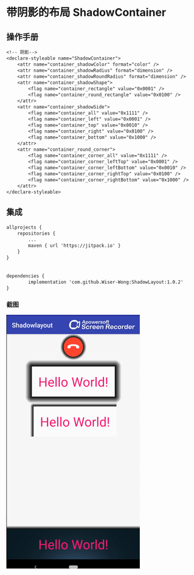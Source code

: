 # 带阴影的布局 ShadowContainer
## 操作手册
    <!-- 阴影-->
    <declare-styleable name="ShadowContainer">
        <attr name="container_shadowColor" format="color" />
        <attr name="container_shadowRadius" format="dimension" />
        <attr name="container_shadowRoundRadius" format="dimension" />
        <attr name="container_shadowShape">
            <flag name="container_rectangle" value="0x0001" />
            <flag name="container_round_rectangle" value="0x0100" />
        </attr>
        <attr name="container_shadowSide">
            <flag name="container_all" value="0x1111" />
            <flag name="container_left" value="0x0001" />
            <flag name="container_top" value="0x0010" />
            <flag name="container_right" value="0x0100" />
            <flag name="container_bottom" value="0x1000" />
        </attr>
        <attr name="container_round_corner">
            <flag name="container_corner_all" value="0x1111" />
            <flag name="container_corner_leftTop" value="0x0001" />
            <flag name="container_corner_leftBottom" value="0x0010" />
            <flag name="container_corner_rightTop" value="0x0100" />
            <flag name="container_corner_rightBottom" value="0x1000" />
        </attr>
    </declare-styleable>
## 集成
    
    allprojects {
		repositories {
			...
			maven { url 'https://jitpack.io' }
		}
	}
  
  
    dependencies {
	        implementation 'com.github.Wiser-Wong:ShadowLayout:1.0.2'
	}

### 截图
![images](https://github.com/Wiser-Wong/ShadowLayout/blob/master/images/shadow.gif)
